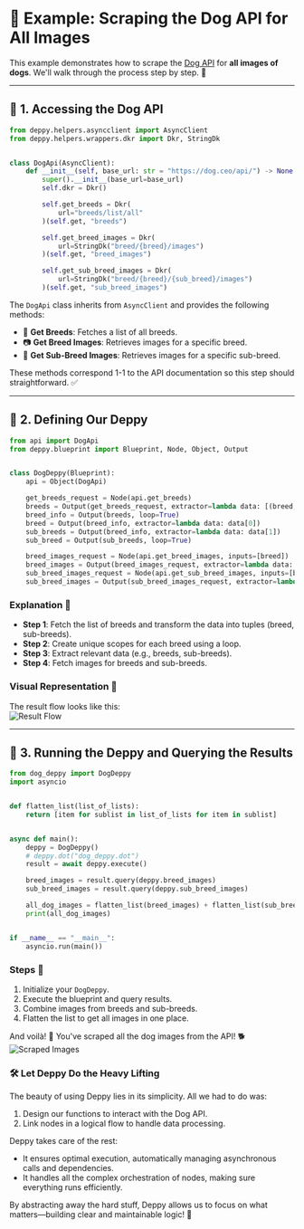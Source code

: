 
# 🐶 Example: Scraping the Dog API for All Images

This example demonstrates how to scrape the [Dog API](https://dog.ceo/dog-api/) for **all images of dogs**. We'll walk through the process step by step. 🐾

---

## 📌 1. Accessing the Dog API

```python
from deppy.helpers.asyncclient import AsyncClient
from deppy.helpers.wrappers.dkr import Dkr, StringDk


class DogApi(AsyncClient):
    def __init__(self, base_url: str = "https://dog.ceo/api/") -> None:
        super().__init__(base_url=base_url)
        self.dkr = Dkr()

        self.get_breeds = Dkr(
            url="breeds/list/all"
        )(self.get, "breeds")

        self.get_breed_images = Dkr(
            url=StringDk("breed/{breed}/images")
        )(self.get, "breed_images")

        self.get_sub_breed_images = Dkr(
            url=StringDk("breed/{breed}/{sub_breed}/images")
        )(self.get, "sub_breed_images")
```

The `DogApi` class inherits from `AsyncClient` and provides the following methods:  
- 🐾 **Get Breeds**: Fetches a list of all breeds.  
- 📷 **Get Breed Images**: Retrieves images for a specific breed.  
- 📸 **Get Sub-Breed Images**: Retrieves images for a specific sub-breed.  

These methods correspond 1-1 to the API documentation so this step should straightforward. ✅

---

## 📌 2. Defining Our Deppy

```python
from api import DogApi
from deppy.blueprint import Blueprint, Node, Object, Output


class DogDeppy(Blueprint):
    api = Object(DogApi)

    get_breeds_request = Node(api.get_breeds)
    breeds = Output(get_breeds_request, extractor=lambda data: [(breed, sub_breeds) for breed, sub_breeds in data["message"].items()])
    breed_info = Output(breeds, loop=True)
    breed = Output(breed_info, extractor=lambda data: data[0])
    sub_breeds = Output(breed_info, extractor=lambda data: data[1])
    sub_breed = Output(sub_breeds, loop=True)

    breed_images_request = Node(api.get_breed_images, inputs=[breed])
    breed_images = Output(breed_images_request, extractor=lambda data: data["message"])
    sub_breed_images_request = Node(api.get_sub_breed_images, inputs=[breed, sub_breed])
    sub_breed_images = Output(sub_breed_images_request, extractor=lambda data: data["message"])
```

### Explanation 📝
- **Step 1**: Fetch the list of breeds and transform the data into tuples (breed, sub-breeds).  
- **Step 2**: Create unique scopes for each breed using a loop.  
- **Step 3**: Extract relevant data (e.g., breeds, sub-breeds).  
- **Step 4**: Fetch images for breeds and sub-breeds.  

### Visual Representation 🌟
The result flow looks like this:  
![Result Flow](images/img.png)

---

## 📌 3. Running the Deppy and Querying the Results

```python
from dog_deppy import DogDeppy
import asyncio


def flatten_list(list_of_lists):
    return [item for sublist in list_of_lists for item in sublist]


async def main():
    deppy = DogDeppy()
    # deppy.dot("dog_deppy.dot")
    result = await deppy.execute()

    breed_images = result.query(deppy.breed_images)
    sub_breed_images = result.query(deppy.sub_breed_images)

    all_dog_images = flatten_list(breed_images) + flatten_list(sub_breed_images)
    print(all_dog_images)


if __name__ == "__main__":
    asyncio.run(main())
```

### Steps 🚀
1. Initialize your `DogDeppy`.  
2. Execute the blueprint and query results.  
3. Combine images from breeds and sub-breeds.  
4. Flatten the list to get all images in one place.  

And voilà! 🎉 You've scraped all the dog images from the API! 🐕  
![Scraped Images](images/img_1.png)

### 🛠️ Let Deppy Do the Heavy Lifting
The beauty of using Deppy lies in its simplicity. All we had to do was:

1. Design our functions to interact with the Dog API.
2. Link nodes in a logical flow to handle data processing.

Deppy takes care of the rest:
- It ensures optimal execution, automatically managing asynchronous calls and dependencies.
- It handles all the complex orchestration of nodes, making sure everything runs efficiently.

By abstracting away the hard stuff, Deppy allows us to focus on what matters—building clear and maintainable logic! 🚀
